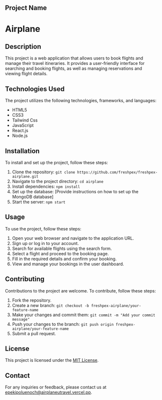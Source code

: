 ## Project Name

# Airplane

## Description

This project is a web application that allows users to book flights and manage their travel itineraries. It provides a user-friendly interface for searching and booking flights, as well as managing reservations and viewing flight details.

## Technologies Used

The project utilizes the following technologies, frameworks, and languages:

- HTML5
- CSS3
- Tailwind Css
- JavaScript
- React.js
- Node.js

## Installation

To install and set up the project, follow these steps:

1. Clone the repository: `git clone https://github.com/freshpex/freshpex-airplane.git`
2. Navigate to the project directory: `cd airplane`
3. Install dependencies: `npm install`
4. Set up the database: [Provide instructions on how to set up the MongoDB database]
5. Start the server: `npm start`

## Usage

To use the project, follow these steps:

1. Open your web browser and navigate to the application URL.
2. Sign up or log in to your account.
3. Search for available flights using the search form.
4. Select a flight and proceed to the booking page.
5. Fill in the required details and confirm your booking.
6. View and manage your bookings in the user dashboard.

## Contributing

Contributions to the project are welcome. To contribute, follow these steps:

1. Fork the repository.
2. Create a new branch: `git checkout -b freshpex-airplane/your-feature-name`
3. Make your changes and commit them: `git commit -m "Add your commit message"`
4. Push your changes to the branch: `git push origin freshpex-airplane/your-feature-name`
5. Submit a pull request.

## License

This project is licensed under the [MIT License](https://opensource.org/licenses/MIT).

## Contact

For any inquiries or feedback, please contact us at [epekipoluenoch@airplaneutravel.vercel.pp](mailto:epekipoluenoch@airplaneutravel.vercel.app).
